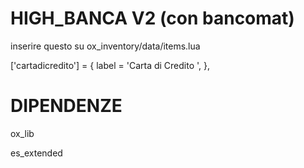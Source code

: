 # HIGH_BANCA V2 (con bancomat)

inserire questo su ox_inventory/data/items.lua

['cartadicredito'] = {
    label = 'Carta di Credito ',
},

# DIPENDENZE

ox_lib

es_extended

